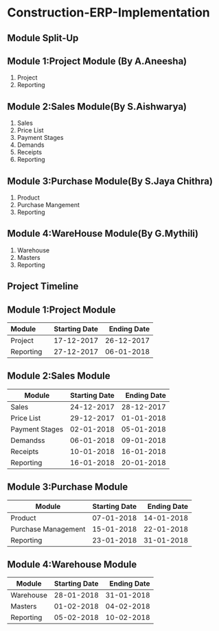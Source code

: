 # Construction-ERP-Implementation
## Module Split-Up
## Module 1:Project Module (By A.Aneesha)
1. Project
2. Reporting
## Module 2:Sales Module(By S.Aishwarya)
1. Sales
2. Price List
3. Payment Stages
4. Demands
5. Receipts
6. Reporting
## Module 3:Purchase Module(By S.Jaya Chithra)
1. Product
2. Purchase Mangement
3. Reporting
## Module 4:WareHouse Module(By G.Mythili)
1. Warehouse
2. Masters
3. Reporting




## Project Timeline
## Module 1:Project Module
| Module        | Starting Date | Ending Date  |
| ------------- |:-------------:| ------------:|
| Project       | 17-12-2017    |  26-12-2017  |
| Reporting     | 27-12-2017    |  06-01-2018  |


## Module 2:Sales Module
| Module        | Starting Date  | Ending Date  |
| ------------- |:--------------:| ------------:|
| Sales         | 24-12-2017     | 28-12-2017   |
| Price List    | 29-12-2017     | 01-01-2018   |
| Payment Stages| 02-01-2018     | 05-01-2018   |
| Demandss      | 06-01-2018     | 09-01-2018   |
| Receipts      | 10-01-2018     | 16-01-2018   |
| Reporting     | 16-01-2018     | 20-01-2018   |


## Module 3:Purchase Module
| Module             | Starting Date  | Ending Date  |
| ------------------ |:--------------:| ------------:|
| Product            | 07-01-2018     | 14-01-2018   |
| Purchase Management| 15-01-2018     | 22-01-2018   |
| Reporting          | 23-01-2018     | 31-01-2018   |


## Module 4:Warehouse Module
| Module        | Starting Date  | Ending Date  |
| ------------- |:--------------:| ------------:|
| Warehouse     | 28-01-2018     | 31-01-2018   |
| Masters       | 01-02-2018     | 04-02-2018   |
| Reporting     | 05-02-2018     | 10-02-2018   |



